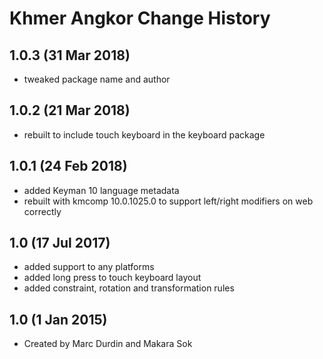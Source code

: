 Khmer Angkor Change History
=======================

1.0.3 (31 Mar 2018)
-------------------
* tweaked package name and author

1.0.2 (21 Mar 2018)
-------------------
* rebuilt to include touch keyboard in the keyboard package

1.0.1 (24 Feb 2018)
-------------------
* added Keyman 10 language metadata
* rebuilt with kmcomp 10.0.1025.0 to support left/right modifiers on web correctly

1.0 (17 Jul 2017)
-----------------
* added support to any platforms
* added long press to touch keyboard layout
* added constraint, rotation and transformation rules

1.0 (1 Jan 2015)
-----------------
* Created by Marc Durdin and Makara Sok
